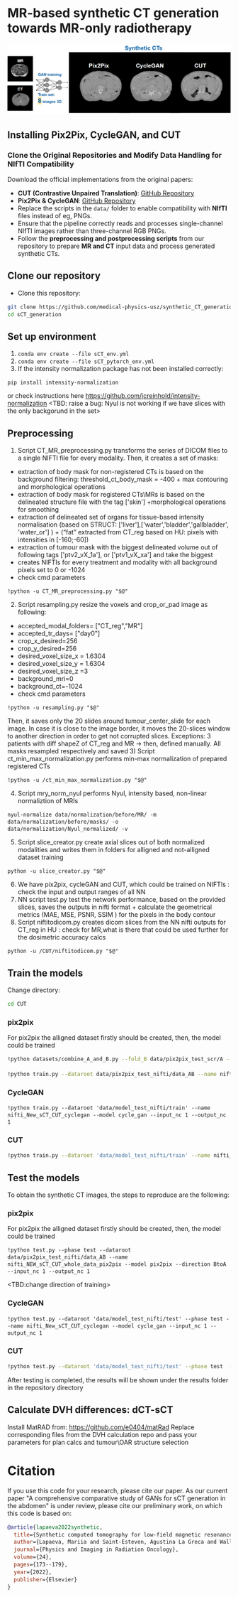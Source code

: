 # MR-based synthetic CT generation towards MR-only radiotherapy
![Demo Training set size GIF](training_set_size_example.gif)
## Installing Pix2Pix, CycleGAN, and CUT

### Clone the Original Repositories and Modify Data Handling for NIfTI Compatibility
Download the official implementations from the original papers:

- **CUT (Contrastive Unpaired Translation)**: [GitHub Repository](https://github.com/taesungp/contrastive-unpaired-translation)
- **Pix2Pix & CycleGAN**: [GitHub Repository](https://github.com/junyanz/pytorch-CycleGAN-and-pix2pix)
- Replace the scripts in the `data/` folder to enable compatibility with **NIfTI** files instead of eg, PNGs.
- Ensure that the pipeline correctly reads and processes single-channel NIfTI images rather than three-channel RGB PNGs.
- Follow the **preprocessing and postprocessing scripts** from our repository to prepare **MR and CT** input data and process generated synthetic CTs.  


## Clone our repository
- Clone this repository:
```bash
git clone https://github.com/medical-physics-usz/synthetic_CT_generation
cd sCT_generation
```

## Set up environment
1)  ```conda env create --file sCT_env.yml ```
2)  ```conda env create --file sCT_pytorch_env.yml ```
3) If the intensity normalization package has not been installed correctly:
 ```
pip install intensity-normalization
 ```
or check instructions here https://github.com/jcreinhold/intensity-normalization
<TBD: raise a bug: Nyul is not working if we have slices with the only backgorund in the set>

## Preprocessing
1) Script CT_MR_preprocessing.py transforms the series of DICOM files to a single NIFTI file for every modality. Then, it creates a set of masks: 
* extraction of body mask for non-registered CTs is based on the background filtering: threshold_ct_body_mask = -400 + max contouring and morphological operations
* extraction of body mask for registered CTs\MRs  is based on the delineated structure file with the tag ['skin'] +morphological operations for smoothing
* extraction of delineated set of organs for tissue-based intensity normalisation (based on STRUCT: ['liver'],['water','bladder','gallbladder', 'water_or'] ) + (“fat” extracted from CT_reg based on HU: pixels with intensities in [-160;-60])
* extraction of tumour mask with the biggest delineated volume out of following tags ['ptv2_vX_1a'], or ['ptv1_vX_xa'] and take the biggest
* creates NIFTIs for every treatment and modality with all background pixels set to 0 or -1024
* check cmd parameters
 ```
!python -u CT_MR_preprocessing.py "$@"
 ```
2) Script resampling.py resize the voxels and crop_or_pad image as following:
* accepted_modal_folders= ["CT_reg","MR"]
* accepted_tr_days= ["day0"]
* crop_x_desired=256
* crop_y_desired=256
* desired_voxel_size_x = 1.6304
* desired_voxel_size_y = 1.6304
* desired_voxel_size_z =3
* background_mri=0
* background_ct=-1024
* check cmd parameters
 ```
!python -u resampling.py "$@"
 ```
 Then, it saves only the 20 slides around tumour_center_slide for each image. In case it is close to the image border, it moves the 20-slices window to another direction in order to get not corrupted slices. Exceptions: 3 patients with diff shapeZ of CT_reg and MR -> then, defined manually. <TBD>All masks resampled respectively and saved 
3) Script ct_min_max_normalization.py performs min-max normalization of prepared registered CTs
 ```
!python -u /ct_min_max_normalization.py "$@"
 ```
4) Script mry_norm_nyul performs Nyul, intensity based, non-linear normaliztion of MRIs
 ```
nyul-normalize data/normalization/before/MR/ -m data/normalization/before/masks/ -o data/normalization/Nyul_normalized/ -v

 ```
5) Script slice_creator.py create axial slices out of both normalized modalities and writes them in folders for alligned and not-alligned dataset training
 ```
python -u slice_creator.py "$@"
 ```
6) We have pix2pix, cycleGAN and CUT, which could be trained on NIFTIs <TBD>: check the input and output ranges of all NN
7) NN script test.py test the network performance, based on the provided slices, saves the outputs in nifti format + calculate the geometrical metrics (MAE, MSE, PSNR, SSIM ) for the pixels in the body contour
8) Script niftitodicom.py creates dicom slices from the NN nifti outputs for CT_reg in HU <TBD>: check for MR,what is there that could be used further for the dosimetric accuracy calcs
 ```
python -u /CUT/niftitodicom.py "$@"
 ```

## Train the models
Change directory:
 ```bash
cd CUT
```
 
 
### pix2pix
 For pix2pix the alligned dataset firstly should be created, then, the model could be trained
 ```bash
 !python datasets/combine_A_and_B.py --fold_B data/pix2pix_test_scr/A --fold_A data/pix2pix_test_scr/B --fold_AB data/pix2pix_test_scr/data_AB

!python train.py --dataroot data/pix2pix_test_nifti/data_AB --name nifti_NEW_sCT_CUT_whole_data_pix2pix --model pix2pix --direction BtoA --input_nc 1 --output_nc 1
 ```

### CycleGAN
 ```
!python train.py --dataroot 'data/model_test_nifti/train' --name nifti_New_sCT_CUT_cyclegan --model cycle_gan --input_nc 1 --output_nc 1
  ```
 
 ### CUT
 ```bash
!python train.py --dataroot 'data/model_test_nifti/train' --name nifti_sCT_CUT_cut --model cut --CUT_mode CUT --input_nc 1 --output_nc 1
 ```


## Test the models
To obtain the synthetic CT images, the steps to reproduce are the following:

### pix2pix
 For pix2pix the alligned dataset firstly should be created, then, the model could be trained
 ```
!python test.py --phase test --dataroot data/pix2pix_test_nifti/data_AB --name nifti_NEW_sCT_CUT_whole_data_pix2pix --model pix2pix --direction BtoA --input_nc 1 --output_nc 1
 ```
<TBD:change direction of training> 

### CycleGAN
 ```
!python test.py --dataroot 'data/model_test_nifti/test' --phase test --name nifti_New_sCT_CUT_cyclegan --model cycle_gan --input_nc 1 --output_nc 1
  ```
 
 ### CUT
 ```bash
!python test.py --dataroot 'data/model_test_nifti/test' --phase test  --name nifti_sCT_CUT_cut --model cut --CUT_mode CUT --input_nc 1 --output_nc 1
 ```
After testing is completed, the results will be shown under the results folder in the repository directory

## Calculate DVH differences: dCT-sCT
Install MatRAD from: https://github.com/e0404/matRad
Replace corresponding files from the DVH calculation repo and pass your parameters for plan calcs and tumour\OAR structure selection


# Citation

If you use this code for your research, please cite our paper. As our current paper "A comprehensive comparative study of GANs for sCT generation in the abdomen" is under review, please cite our preliminary work, on which this code is based on:  

```bibtex
@article{lapaeva2022synthetic,
  title={Synthetic computed tomography for low-field magnetic resonance-guided radiotherapy in the abdomen},
  author={Lapaeva, Mariia and Saint-Esteven, Agustina La Greca and Wallimann, Philipp and G{\"u}nther, Manuel and Konukoglu, Ender and Andratschke, Nicolaus and Guckenberger, Matthias and Tanadini-Lang, Stephanie and Dal Bello, Riccardo},
  journal={Physics and Imaging in Radiation Oncology},
  volume={24},
  pages={173--179},
  year={2022},
  publisher={Elsevier}
}
